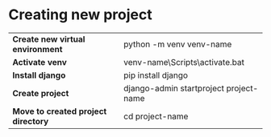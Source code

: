 # Creating new project
| | |
|-|-|
| <b>Create new virtual environment </b>  | python -m venv venv-name              |
| <b>Activate venv</b>                    | venv-name\Scripts\activate.bat        |
| <b>Install django</b>                   | pip install django                    |
| <b>Create project</b>                   | django-admin startproject project-name|
| <b>Move to created project directory</b>| cd project-name                       |